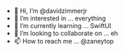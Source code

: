 - 👋 Hi, I’m @davidzimmerjr
- 👀 I’m interested in ... everything
- 🌱 I’m currently learning ... SwiftUI
- 💞️ I’m looking to collaborate on ... eh
- 📫 How to reach me ... @zaneytop
